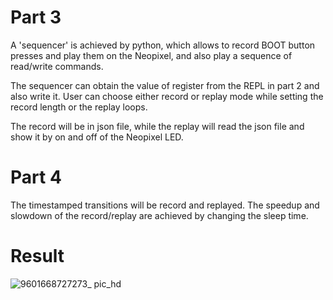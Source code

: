 # Part 3
A 'sequencer' is achieved by python, which allows to record BOOT button presses and play them on the Neopixel, and also play a sequence of read/write commands.

The sequencer can obtain the value of register from the REPL in part 2 and also write it. User can choose either record or replay mode while setting the record length or the replay loops. 
  
The record will be in json file, while the replay will read the json file and show it by on and off of the Neopixel LED.

# Part 4
The timestamped transitions will be record and replayed. The speedup and slowdown of the record/replay are achieved by changing the sleep time.

# Result
![9601668727273_ pic_hd](https://user-images.githubusercontent.com/114015725/202752130-52c457e2-191c-45ef-9f22-270df663a583.jpg)
